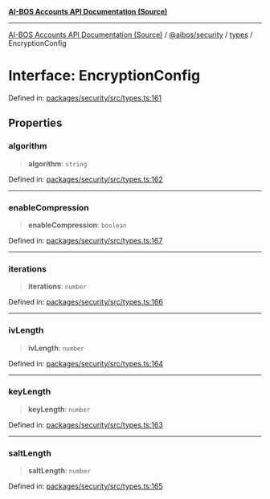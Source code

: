 [**AI-BOS Accounts API Documentation (Source)**](../../../../README.md)

***

[AI-BOS Accounts API Documentation (Source)](../../../../README.md) / [@aibos/security](../../README.md) / [types](../README.md) / EncryptionConfig

# Interface: EncryptionConfig

Defined in: [packages/security/src/types.ts:161](https://github.com/pohlai88/accounts/blob/48103fb36d28b2b9bfb33472b6de2f719773cde9/packages/security/src/types.ts#L161)

## Properties

### algorithm

> **algorithm**: `string`

Defined in: [packages/security/src/types.ts:162](https://github.com/pohlai88/accounts/blob/48103fb36d28b2b9bfb33472b6de2f719773cde9/packages/security/src/types.ts#L162)

***

### enableCompression

> **enableCompression**: `boolean`

Defined in: [packages/security/src/types.ts:167](https://github.com/pohlai88/accounts/blob/48103fb36d28b2b9bfb33472b6de2f719773cde9/packages/security/src/types.ts#L167)

***

### iterations

> **iterations**: `number`

Defined in: [packages/security/src/types.ts:166](https://github.com/pohlai88/accounts/blob/48103fb36d28b2b9bfb33472b6de2f719773cde9/packages/security/src/types.ts#L166)

***

### ivLength

> **ivLength**: `number`

Defined in: [packages/security/src/types.ts:164](https://github.com/pohlai88/accounts/blob/48103fb36d28b2b9bfb33472b6de2f719773cde9/packages/security/src/types.ts#L164)

***

### keyLength

> **keyLength**: `number`

Defined in: [packages/security/src/types.ts:163](https://github.com/pohlai88/accounts/blob/48103fb36d28b2b9bfb33472b6de2f719773cde9/packages/security/src/types.ts#L163)

***

### saltLength

> **saltLength**: `number`

Defined in: [packages/security/src/types.ts:165](https://github.com/pohlai88/accounts/blob/48103fb36d28b2b9bfb33472b6de2f719773cde9/packages/security/src/types.ts#L165)
